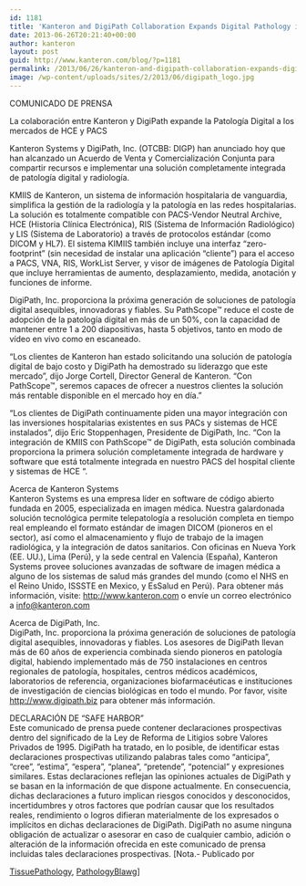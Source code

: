 ```yaml
---
id: 1181
title: 'Kanteron and DigiPath Collaboration Expands Digital Pathology into EHR &amp; PACS Markets'
date: 2013-06-26T20:21:40+00:00
author: kanteron
layout: post
guid: http://www.kanteron.com/blog/?p=1181
permalink: /2013/06/26/kanteron-and-digipath-collaboration-expands-digital-pathology-into-ehr-pacs-markets/
image: /wp-content/uploads/sites/2/2013/06/digipath_logo.jpg
---
```

COMUNICADO DE PRENSA

La colaboración entre Kanteron y DigiPath expande la Patología Digital a los mercados de HCE y PACS

Kanteron Systems y DigiPath, Inc. (OTCBB: DIGP) han anunciado hoy que han alcanzado un Acuerdo de Venta y Comercialización Conjunta para compartir recursos e implementar una solución completamente integrada de patología digital y radiología.

KMIIS de Kanteron, un sistema de información hospitalaria de vanguardia, simplifica la gestión de la radiología y la patología en las redes hospitalarias. La solución es totalmente compatible con PACS-Vendor Neutral Archive, HCE (Historia Clínica Electrónica), RIS (Sistema de Información Radiológico) y LIS (Sistema de Laboratorio) a través de protocolos estándar (como DICOM y HL7). El sistema KIMIIS también incluye una interfaz “zero-footprint” (sin necesidad de instalar una aplicación “cliente”) para el acceso a PACS, VNA, RIS, WorkList Server, y visor de imágenes de Patología Digital que incluye herramientas de aumento, desplazamiento, medida, anotación y funciones de informe.

DigiPath, Inc. proporciona la próxima generación de soluciones de patología digital asequibles, innovadoras y fiables. Su PathScope™ reduce el coste de adopción de la patología digital en más de un 50%, con la capacidad de mantener entre 1 a 200 diapositivas, hasta 5 objetivos, tanto en modo de vídeo en vivo como en escaneado.

&#8220;Los clientes de Kanteron han estado solicitando una solución de patología digital de bajo costo y DigiPath ha demostrado su liderazgo que este mercado&#8221;, dijo Jorge Cortell, Director General de Kanteron. &#8220;Con PathScope™, seremos capaces de ofrecer a nuestros clientes la solución más rentable disponible en el mercado hoy en día.&#8221;

&#8220;Los clientes de DigiPath continuamente piden una mayor integración con las inversiones hospitalarias existentes en sus PACs y sistemas de HCE instalados&#8221;, dijo Eric Stoppenhagen, Presidente de DigiPath, Inc. &#8220;Con la integración de KMIIS con PathScope™ de DigiPath, esta solución combinada proporciona la primera solución completamente integrada de hardware y software que está totalmente integrada en nuestro PACS del hospital cliente y sistemas de HCE &#8220;.

Acerca de Kanteron Systems   
Kanteron Systems es una empresa líder en software de código abierto fundada en 2005, especializada en imagen médica. Nuestra galardonada solución tecnológica permite telepatología a resolución completa en tiempo real empleando el formato estándar de imagen DICOM (pioneros en el sector), así como el almacenamiento y flujo de trabajo de la imagen radiológica, y la integración de datos sanitarios. Con oficinas en Nueva York (EE. UU.), Lima (Perú), y la sede central en Valencia (España), Kanteron Systems provee soluciones avanzadas de software de imagen médica a alguno de los sistemas de salud más grandes del mundo (como el NHS en el Reino Unido, ISSSTE en Mexico, y EsSalud en Perú). Para obtener más información, visite: <a title="http://www.kanteron.com" href="http://www.kanteron.com" target="_blank">http://www.kanteron.com</a> o envíe un correo electrónico a info@kanteron.com

Acerca de DigiPath, Inc.   
DigiPath, Inc. proporciona la próxima generación de soluciones de patología digital asequibles, innovadoras y fiables. Los asesores de DigiPath llevan más de 60 años de experiencia combinada siendo pioneros en patología digital, habiendo implementado más de 750 instalaciones en centros regionales de patología, hospitales, centros médicos académicos, laboratorios de referencia, organizaciones biofarmacéuticas e instituciones de investigación de ciencias biológicas en todo el mundo. Por favor, visite <a title="http://www.digipath.biz" href="http://www.digipath.biz" target="_blank">http://www.digipath.biz</a> para obtener más información.

DECLARACIÓN DE “SAFE HARBOR”   
Este comunicado de prensa puede contener declaraciones prospectivas dentro del significado de la Ley de Reforma de Litigios sobre Valores Privados de 1995. DigiPath ha tratado, en lo posible, de identificar estas declaraciones prospectivas utilizando palabras tales como &#8220;anticipa&#8221;, &#8220;cree&#8221;, &#8220;estima&#8221;, &#8220;espera&#8221;, &#8220;planea&#8221;, &#8220;pretende&#8221;, &#8220;potencial&#8221; y expresiones similares. Estas declaraciones reflejan las opiniones actuales de DigiPath y se basan en la información de que dispone actualmente. En consecuencia, dichas declaraciones a futuro implican riesgos conocidos y desconocidos, incertidumbres y otros factores que podrían causar que los resultados reales, rendimiento o logros difieran materialmente de los expresados ​​o implícitos en dichas declaraciones de DigiPath. DigiPath no asume ninguna obligación de actualizar o asesorar en caso de cualquier cambio, adición o alteración de la información ofrecida en este comunicado de prensa incluidas tales declaraciones prospectivas. [Nota.- Publicado por 

<a title="http://tissuepathology.com/2013/06/26/kanteron-and-digipath-collaboration-expands-digital-pathology-into-ehr-pacs-markets/#axzz2XQ5I4cKI" href="http://tissuepathology.com/2013/06/26/kanteron-and-digipath-collaboration-expands-digital-pathology-into-ehr-pacs-markets/#axzz2XQ5I4cKI" target="_blank">TissuePathology</a>, <a title="pathologyblawg.com/press-releases/kanteron-digipath-collaboration-expands-digital-pathology-ehr-pacs-markets/" href="pathologyblawg.com/press-releases/kanteron-digipath-collaboration-expands-digital-pathology-ehr-pacs-markets/" target="_blank">PathologyBlawg</a>]